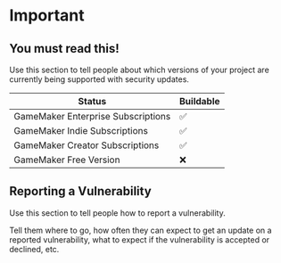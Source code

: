 # Important

## You must read this!

Use this section to tell people about which versions of your project are
currently being supported with security updates.

| Status | Buildable          |
| ------- | ------------------ |
| GameMaker Enterprise Subscriptions   | :white_check_mark: |
| GameMaker Indie Subscriptions  | :white_check_mark:    |
| GameMaker Creator Subscriptions   | :white_check_mark: |
| GameMaker Free Version   | :x:                |

## Reporting a Vulnerability

Use this section to tell people how to report a vulnerability.

Tell them where to go, how often they can expect to get an update on a
reported vulnerability, what to expect if the vulnerability is accepted or
declined, etc.
